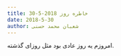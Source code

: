 ```yaml
---
title: خاطره روز 2018-5-30
date: 2018-5-30
author: شعبان محمد حسنی
---
```


امروزم یه روز عادی بود مثل روزای گذشته.